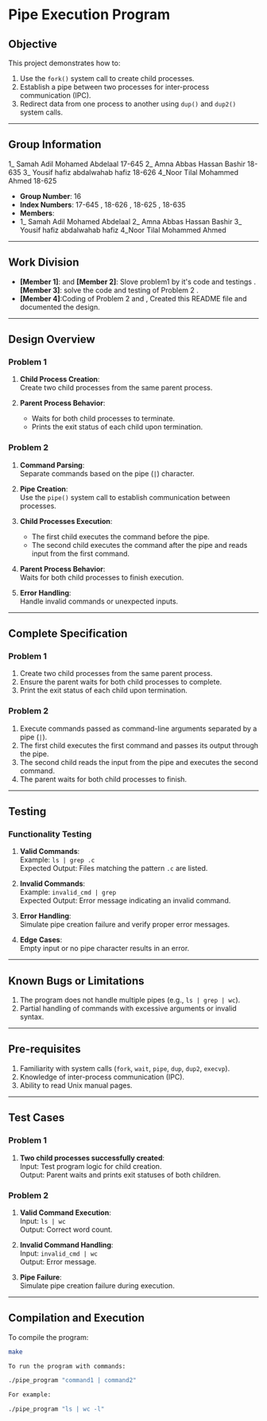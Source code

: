 # Pipe Execution Program

## Objective
This project demonstrates how to:
1. Use the `fork()` system call to create child processes.
2. Establish a pipe between two processes for inter-process communication (IPC).
3. Redirect data from one process to another using `dup()` and `dup2()` system calls.

---

## Group Information
1_ Samah Adil Mohamed Abdelaal 17-645
2_ Amna Abbas Hassan Bashir 18-635
3_ Yousif hafiz abdalwahab hafiz 18-626
4_Noor Tilal Mohammed Ahmed 18-625
- **Group Number**: 16 
- **Index Numbers**: 17-645 , 18-626 , 18-625 , 18-635 
- **Members**:
- 1_ Samah Adil Mohamed Abdelaal 
2_ Amna Abbas Hassan Bashir 
3_ Yousif hafiz abdalwahab hafiz 
4_Noor Tilal Mohammed Ahmed  

---

## Work Division
- **[Member 1]**: and 
 **[Member 2]**: Slove problem1 by it's code and testings .
  **[Member 3]**: solve the code and testing of Problem 2 .
- **[Member 4]**:Coding of Problem 2 and , Created this README file and documented the design.  

---

## Design Overview
### Problem 1
1. **Child Process Creation**:  
   Create two child processes from the same parent process.

2. **Parent Process Behavior**:  
   - Waits for both child processes to terminate.  
   - Prints the exit status of each child upon termination.

### Problem 2
1. **Command Parsing**:  
   Separate commands based on the pipe (`|`) character.

2. **Pipe Creation**:  
   Use the `pipe()` system call to establish communication between processes.

3. **Child Processes Execution**:  
   - The first child executes the command before the pipe.  
   - The second child executes the command after the pipe and reads input from the first command.

4. **Parent Process Behavior**:  
   Waits for both child processes to finish execution.

5. **Error Handling**:  
   Handle invalid commands or unexpected inputs.

---

## Complete Specification
### Problem 1
1. Create two child processes from the same parent process.
2. Ensure the parent waits for both child processes to complete.
3. Print the exit status of each child upon termination.

### Problem 2
1. Execute commands passed as command-line arguments separated by a pipe (`|`).
2. The first child executes the first command and passes its output through the pipe.
3. The second child reads the input from the pipe and executes the second command.
4. The parent waits for both child processes to finish.

---

## Testing
### Functionality Testing
1. **Valid Commands**:  
   Example: `ls | grep .c`  
   Expected Output: Files matching the pattern `.c` are listed.

2. **Invalid Commands**:  
   Example: `invalid_cmd | grep`  
   Expected Output: Error message indicating an invalid command.

3. **Error Handling**:  
   Simulate pipe creation failure and verify proper error messages.

4. **Edge Cases**:  
   Empty input or no pipe character results in an error.

---

## Known Bugs or Limitations
1. The program does not handle multiple pipes (e.g., `ls | grep | wc`).
2. Partial handling of commands with excessive arguments or invalid syntax.

---

## Pre-requisites
1. Familiarity with system calls (`fork`, `wait`, `pipe`, `dup`, `dup2`, `execvp`).
2. Knowledge of inter-process communication (IPC).
3. Ability to read Unix manual pages.

---

## Test Cases
### Problem 1
1. **Two child processes successfully created**:  
   Input: Test program logic for child creation.  
   Output: Parent waits and prints exit statuses of both children.

### Problem 2
1. **Valid Command Execution**:  
   Input: `ls | wc`  
   Output: Correct word count.

2. **Invalid Command Handling**:  
   Input: `invalid_cmd | wc`  
   Output: Error message.

3. **Pipe Failure**:  
   Simulate pipe creation failure during execution.

---

## Compilation and Execution
To compile the program:
```bash
make

To run the program with commands:

./pipe_program "command1 | command2"

For example:

./pipe_program "ls | wc -l"



